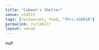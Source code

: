 ```yaml
---
title: "Cabmen's Shelter"
venue: v14517
tags: [restaurant, food, "fhrs:410910"]
permalink: /v/14517/
layout: venue
---
```

null